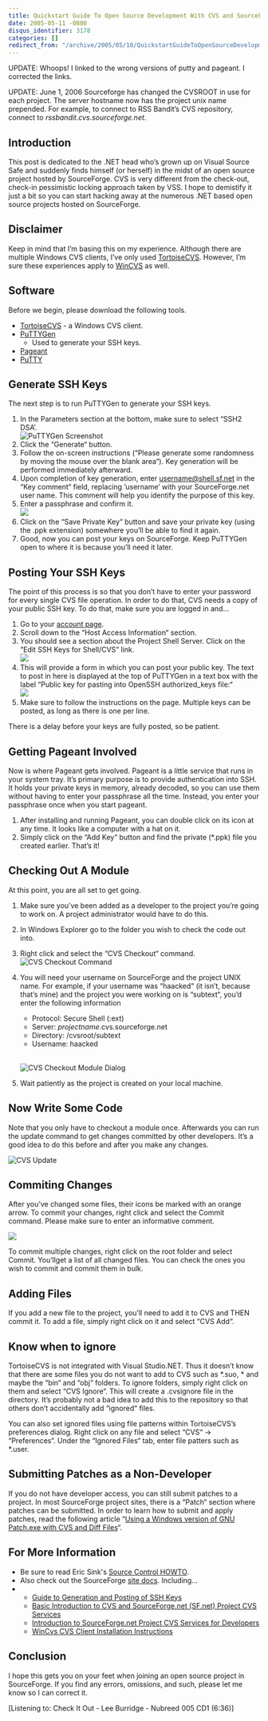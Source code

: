 ```yaml
---
title: Quickstart Guide To Open Source Development With CVS and SourceForge
date: 2005-05-11 -0800
disqus_identifier: 3178
categories: []
redirect_from: "/archive/2005/05/10/QuickstartGuideToOpenSourceDevelopmentWithCVSAndSourceForge.aspx/"
---
```


UPDATE: Whoops! I linked to the wrong versions of putty and pageant. I
corrected the links.

UPDATE: June 1, 2006 Sourceforge has changed the CVSROOT in use for each
project. The server hostname now has the project unix name prepended.
For example, to connect to RSS Bandit’s CVS repository, connect to
*rssbandit.cvs.sourceforge.net*.

Introduction
------------

This post is dedicated to the .NET head who’s grown up on Visual Source
Safe and suddenly finds himself (or herself) in the midst of an open
source project hosted by SourceForge. CVS is very different from the
check-out, check-in pessimistic locking approach taken by VSS. I hope to
demistify it just a bit so you can start hacking away at the numerous
.NET based open source projects hosted on SourceForge.

Disclaimer
----------

Keep in mind that I’m basing this on my experience. Although there are
multiple Windows CVS clients, I’ve only used
[TortoiseCVS](http://www.tortoisecvs.org/). However, I’m sure these
experiences apply to [WinCVS](http://www.wincvs.org/) as well.

Software
--------

Before we begin, please download the following tools.

-   [TortoiseCVS](http://www.tortoisecvs.org/) - a Windows CVS client.
-   [PuTTYGen](http://the.earth.li/%7Esgtatham/putty/latest/x86/puttygen.exe)
    - Used to generate your SSH keys.
-   [Pageant](http://the.earth.li/%7Esgtatham/putty/latest/x86/pageant.exe)
-   [PuTTY](http://the.earth.li/%7Esgtatham/putty/latest/x86/putty.exe)

Generate SSH Keys
-----------------

The next step is to run PuTTYGen to generate your SSH keys.

1.  In the Parameters section at the bottom, make sure to select “SSH2
    DSA’. \
    ![PuTTYGen Screenshot](/images/PuttyGenScreenShot.gif)
2.  Click the “Generate“ button.
3.  Follow the on-screen instructions (“Please generate some randomness
    by moving the mouse over the blank area“). Key generation will be
    performed immediately afterward.
4.  Upon completion of key generation, enter username@shell.sf.net in
    the “Key comment“ field, replacing ’username’ with your
    SourceForge.net user name. This comment will help you identify the
    purpose of this key.
5.  Enter a passphrase and confirm it.\
    ![](/images/PuttyGenPassphrase.gif)
6.  Click on the “Save Private Key“ button and save your private key
    (using the .ppk extension) somewhere you’ll be able to find it
    again.
7.  Good, now you can post your keys on SourceForge. Keep PuTTYGen open
    to where it is because you’ll need it later.

Posting Your SSH Keys
---------------------

The point of this process is so that you don’t have to enter your
password for every single CVS file operation. In order to do that, CVS
needs a copy of your public SSH key. To do that, make sure you are
logged in and...

1.  Go to your [account page](http://sourceforge.net/account/).
2.  Scroll down to the “Host Access Information“ section.
3.  You should see a section about the Project Shell Server. Click on
    the “Edit SSH Keys for Shell/CVS“ link.\
    ![](/images/SourceForgeScreenshot.gif)
4.  This will provide a form in which you can post your public key. The
    text to post in here is displayed at the top of PuTTYGen in a text
    box with the label “Public key for pasting into OpenSSH
    authorized\_keys file:“\
    ![](/images/PuttyGenPublicKeyForPasting.gif)
5.  Make sure to follow the instructions on the page. Multiple keys can
    be posted, as long as there is one per line.

There is a delay before your keys are fully posted, so be patient.

Getting Pageant Involved
------------------------

Now is where Pageant gets involved. Pageant is a little service that
runs in your system tray. It’s primary purpose is to provide
authentication into SSH. It holds your private keys in memory, already
decoded, so you can use them without having to enter your passphrase all
the time. Instead, you enter your passphrase once when you start
pageant.

1.  After installing and running Pageant, you can double click on its
    icon at any time. It looks like a computer with a hat on it.
2.  Simply click on the “Add Key“ button and find the private (\*.ppk)
    file you created earlier. That’s it!

Checking Out A Module
---------------------

At this point, you are all set to get going.

1.  Make sure you’ve been added as a developer to the project you’re
    going to work on. A project administrator would have to do this.
2.  In Windows Explorer go to the folder you wish to check the code out
    into.
3.  Right click and select the “CVS Checkout“ command.\
    ![CVS Checkout Command](/images/CvsCheckout.gif)
4.  You will need your username on SourceForge and the project UNIX
    name. For example, if your username was “haacked“ (it isn’t, because
    that’s mine) and the project you were working on is “subtext“, you’d
    enter the following information
    -   Protocol: Secure Shell (:ext)
    -   Server: *projectname*.cvs.sourceforge.net
    -   Directory: /cvsroot/subtext
    -   Username: haacked

    \
    ![CVS Checkout Module Dialog](/images/CvsCheckoutModuleDialog.gif)
5.  Wait patiently as the project is created on your local machine.

Now Write Some Code
-------------------

Note that you only have to checkout a module once. Afterwards you can
run the update command to get changes committed by other developers.
It’s a good idea to do this before and after you make any changes.

![CVS Update](/images/CVSUpdateCommand.gif)

Commiting Changes
-----------------

After you’ve changed some files, their icons be marked with an orange
arrow. To commit your changes, right click and select the Commit
command. Please make sure to enter an informative comment.

![](/images/CVSCommitCommand.gif)

To commit multiple changes, right click on the root folder and select
Commit. You’llget a list of all changed files. You can check the ones
you wish to commit and commit them in bulk.

Adding Files
------------

If you add a new file to the project, you’ll need to add it to CVS and
THEN commit it. To add a file, simply right click on it and select “CVS
Add“.

Know when to ignore
-------------------

TortoiseCVS is not integrated with Visual Studio.NET. Thus it doesn’t
know that there are some files you do not want to add to CVS such as
\*.suo, \* and maybe the “bin“ and “obj“ folders. To ignore folders,
simply right click on them and select “CVS Ignore“. This will create a
.cvsignore file in the directory. It’s probably not a bad idea to add
this to the repository so that others don’t accidentally add “ignored“
files.

You can also set ignored files using file patterns within TortoiseCVS’s
preferences dialog. Right click on any file and select “CVS“ -\>
“Preferences“. Under the “Ignored Files“ tab, enter file patters such as
\*.user.

Submitting Patches as a Non-Developer
-------------------------------------

If you do not have developer access, you can still submit patches to a
project. In most SourceForge project sites, there is a “Patch“ section
where patches can be submitted. In order to learn how to submit and
apply patches, read the following article “[Using a Windows version of
GNU Patch.exe with CVS and Diff
Files](http://www.hanselman.com/blog/PermaLink,guid,b6603ac5-3464-490f-a557-62f56b7f5668.aspx)“.

For More Information
--------------------

-   Be sure to read Eric Sink's [Source Control
    HOWTO](http://software.ericsink.com/scm/source_control.html).
-   Also check out the SourceForge [site
    docs](http://sourceforge.net/docman/?group_id=1). Including...
-   -   [Guide to Generation and Posting of SSH
        Keys](http://sourceforge.net/docman/display_doc.php?docid=761&group_id=1)
    -   [Basic Introduction to CVS and SourceForge.net (SF.net) Project
        CVS
        Services](http://sourceforge.net/docman/display_doc.php?docid=14033&group_id=1#top)
    -   [Introduction to SourceForge.net Project CVS Services for
        Developers](http://sourceforge.net/docman/display_doc.php?docid=768&group_id=1)
    -   [WinCvs CVS Client Installation
        Instructions](http://sourceforge.net/docman/display_doc.php?docid=766&group_id=1)

Conclusion
----------

I hope this gets you on your feet when joining an open source project in
SourceForge. If you find any errors, omissions, and such, please let me
know so I can correct it.

[Listening to: Check It Out - Lee Burridge - Nubreed 005 CD1 (6:36)]

